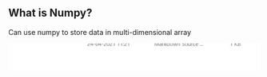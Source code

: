 ## What is Numpy?
Can use numpy to store data in multi-dimensional array

![hi](images\capture.jpg?raw=true "Title")